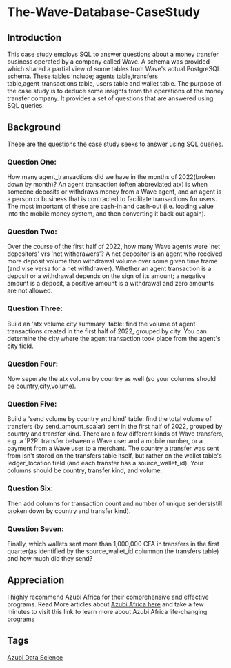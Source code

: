 # The-Wave-Database-CaseStudy
## Introduction
This case study employs SQL to answer questions about a money transfer business operated by a company called Wave. A schema was provided which shared a partial view of some tables from Wave's actual PostgreSQL schema. These tables include; agents table,transfers table,agent_transactions table, users table and wallet table. The purpose of the case study is to deduce some insights from the operations of the money transfer company. It provides a set of questions that are answered using SQL queries. 

## Background
These are the questions the case study seeks to answer using SQL queries.
### Question One: 
How many agent_transactions did we have in the months of 2022(broken down by month)? An agent transaction (often abbreviated atx) is when someone deposits or withdraws money from a Wave agent, and an agent is a person or business that is contracted to facilitate transactions for users. The most important of these are cash-in and cash-out (i.e. loading value into the mobile money system, and then converting it back out again).
### Question Two: 
Over the course of the first half of 2022, how many Wave agents were 'net depositors' vrs 'net withdrawers'? A net depositor is an agent who received more deposit volume than withdrawal volume over some given time frame (and vise versa for a net withdrawer). Whether an agent transaction is a deposit or a withdrawal depends on the sign of its amount; a negative amount is a deposit, a positive amount is a withdrawal and zero amounts are not allowed. 
### Question Three: 
Build an 'atx volume city summary' table: find the volume of agent transactions created in the first half of 2022, grouped by city. You can determine the city where the agent transaction took place from the agent's city field.
### Question Four: 
Now seperate the atx volume by country as well (so your columns should be country,city,volume).
### Question Five: 
Build a 'send volume by country and kind' table: find the total volume of transfers (by send_amount_scalar) sent in the first half of 2022, grouped by country and transfer kind. There are a few different kinds of Wave transfers, e.g. a 'P2P' transfer between a Wave user and a mobile number, or a payment from a Wave user to a merchant. The country a transfer was sent from isn't stored on the transfers table itself, but rather on the wallet table's ledger_location field (and each transfer has a source_wallet_id). Your columns should be country, transfer kind, and volume. 
### Question Six: 
Then add columns for transaction count and number of unique senders(still broken down by country and transfer kind). 
### Question Seven: 
Finally, which wallets sent more than 1,000,000 CFA in transfers in the first quarter(as identified by the source_wallet_id columnon the transfers table) and how much did they send?

## Appreciation
I highly recommend Azubi Africa for their comprehensive and effective programs. Read More articles about [Azubi Africa here](https://medium.com/@azubiafrica) and take a few minutes to visit this link to learn more about Azubi Africa life-changing [programs](https://bit.ly/41CGCwK)

## Tags
[Azubi Data Science](https://bit.ly/3ARq742)
